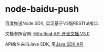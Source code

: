 # node-baidu-push
百度推送Node SDK, 实现基于V3版RESTful接口.

文档参照官网: [Http Rest API 开发文档 V3.0](http://push.baidu.com/doc/restapi/restapi)

API命名来自Java SDK, 见[Java SDK API](http://push.baidu.com/doc/java/api)

